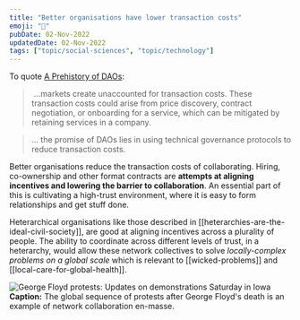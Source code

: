 ```yaml
---
title: "Better organisations have lower transaction costs"
emoji: "💸"
pubDate: 02-Nov-2022
updatedDate: 02-Nov-2022
tags: ["topic/social-sciences", "topic/technology"]
---
```


To quote [A Prehistory of DAOs](https://gnosisguild.mirror.xyz/t4F5rItMw4-mlpLZf5JQhElbDfQ2JRVKAzEpanyxW1Q):

> ...markets create unaccounted for transaction costs. These transaction costs could arise from price discovery, contract negotiation, or onboarding for a service, which can be mitigated by retaining services in a company.

>... the promise of DAOs lies in using technical governance protocols to reduce transaction costs.

Better organisations reduce the transaction costs of collaborating. Hiring, co-ownership and other format contracts are **attempts at aligning incentives and lowering the barrier to collaboration**. An essential part of this is cultivating a high-trust environment, where it is easy to form relationships and get stuff done.

Heterarchical organisations like those described in [[heterarchies-are-the-ideal-civil-society]], are good at aligning incentives across a plurality of people. The ability to coordinate across different levels of trust, in a heterarchy, would allow these network collectives to solve _locally-complex problems on a global scale_ which is relevant to [[wicked-problems]] and [[local-care-for-global-health]].

![George Floyd protests: Updates on demonstrations Saturday in Iowa](https://external-content.duckduckgo.com/iu/?u=https%3A%2F%2Fwww.gannett-cdn.com%2Fpresto%2F2020%2F06%2F07%2FPDEM%2Fc9df01ef-356f-47ae-8aa6-7a564d4c8d33-060620_BLM_Solidarity_protest_9.JPG%3Fcrop%3D2999%2C1687%2Cx0%2Cy152%26width%3D2999%26height%3D1687%26format%3Dpjpg%26auto%3Dwebp&f=1&nofb=1&ipt=ba609c8d68c681cc6713fe2d02d71d51a000cd5c8e7ca6d579df36a7991f4fd6&ipo=images)
**Caption:** The global sequence of protests after George Floyd's death is an example of network collaboration en-masse.